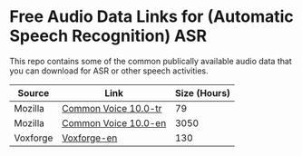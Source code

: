 # Free Audio Data Links for (Automatic Speech Recognition) ASR

This repo contains some of the common publically available audio data that you can download for ASR or other speech activities.

 Source | Link | Size (Hours) |
 ------- | ------- | ------- | 
Mozilla |  [Common Voice 10.0-tr](https://commonvoice.mozilla.org/tr/datasets) | 79 |
Mozilla |  [Common Voice 10.0-en](https://commonvoice.mozilla.org/en/datasets) | 3050 |
Voxforge | [Voxforge-en](http://www.repository.voxforge1.org/downloads/en/Trunk/Audio/Main/16kHz_16bit/) | 130 |


